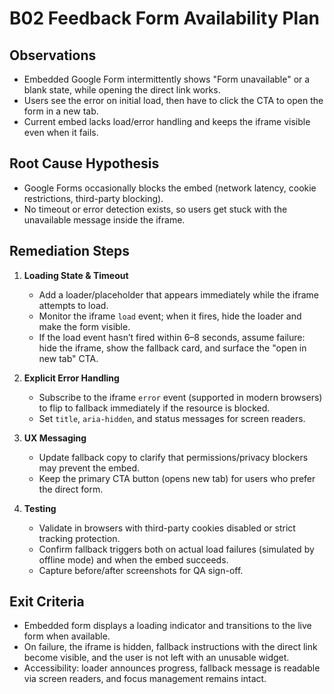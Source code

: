 # B02 Feedback Form Availability Plan

## Observations

- Embedded Google Form intermittently shows "Form unavailable" or a blank state, while opening the direct link works.
- Users see the error on initial load, then have to click the CTA to open the form in a new tab.
- Current embed lacks load/error handling and keeps the iframe visible even when it fails.

## Root Cause Hypothesis

- Google Forms occasionally blocks the embed (network latency, cookie restrictions, third-party blocking).
- No timeout or error detection exists, so users get stuck with the unavailable message inside the iframe.

## Remediation Steps

1. **Loading State & Timeout**
   - Add a loader/placeholder that appears immediately while the iframe attempts to load.
   - Monitor the iframe `load` event; when it fires, hide the loader and make the form visible.
   - If the load event hasn’t fired within 6–8 seconds, assume failure: hide the iframe, show the fallback card, and surface the "open in new tab" CTA.

2. **Explicit Error Handling**
   - Subscribe to the iframe `error` event (supported in modern browsers) to flip to fallback immediately if the resource is blocked.
   - Set `title`, `aria-hidden`, and status messages for screen readers.

3. **UX Messaging**
   - Update fallback copy to clarify that permissions/privacy blockers may prevent the embed.
   - Keep the primary CTA button (opens new tab) for users who prefer the direct form.

4. **Testing**
   - Validate in browsers with third-party cookies disabled or strict tracking protection.
   - Confirm fallback triggers both on actual load failures (simulated by offline mode) and when the embed succeeds.
   - Capture before/after screenshots for QA sign-off.

## Exit Criteria

- Embedded form displays a loading indicator and transitions to the live form when available.
- On failure, the iframe is hidden, fallback instructions with the direct link become visible, and the user is not left with an unusable widget.
- Accessibility: loader announces progress, fallback message is readable via screen readers, and focus management remains intact.
